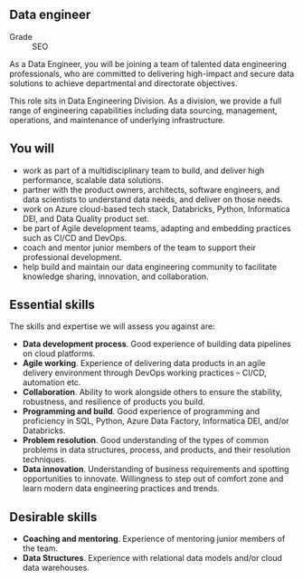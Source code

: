 ## Data engineer

<dl class="govuk-summary-list">
  <div class="govuk-summary-list__row">
    <dt class="govuk-summary-list__key">
      Grade
    </dt>
    <dd class="govuk-summary-list__value">
      SEO
    </dd>
  </div>
</dl>

As a Data Engineer, you will be joining a team of talented data engineering professionals, who are committed to delivering high-impact and secure data solutions to achieve departmental and directorate objectives. 

This role sits in Data Engineering Division. As a division, we provide a full range of engineering capabilities including data sourcing, management, operations, and maintenance of underlying infrastructure.

## You will

- work as part of a multidisciplinary team to build, and deliver high performance, scalable data solutions.
- partner with the product owners, architects, software engineers, and data scientists to understand data needs, and deliver on those needs.
- work on Azure cloud-based tech stack, Databricks, Python, Informatica DEI, and Data Quality product set.
- be part of Agile development teams, adapting and embedding practices such as CI/CD and DevOps.
- coach and mentor junior members of the team to support their professional development.
- help build and maintain our data engineering community to facilitate knowledge sharing, innovation, and collaboration.


## Essential skills 

The skills and expertise we will assess you against are:

- **Data development process**. Good experience of building data pipelines on cloud platforms.
- **Agile working**. Experience of delivering data products in an agile delivery environment through DevOps working practices – CI/CD, automation etc.
- **Collaboration**. Ability to work alongside others to ensure the stability, robustness, and resilience of products you build.
- **Programming and build**. Good experience of programming and proficiency in SQL, Python, Azure Data Factory, Informatica DEI, and/or Databricks.
- **Problem resolution**. Good understanding of the types of common problems in data structures, process, and products, and their resolution techniques.
- **Data innovation**. Understanding of business requirements and spotting opportunities to innovate. Willingness to step out of comfort zone and learn modern data engineering practices and trends.


## Desirable skills

- **Coaching and mentoring**. Experience of mentoring junior members of the team.
- **Data Structures**. Experience with relational data models and/or cloud data warehouses.
